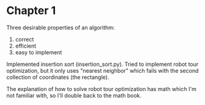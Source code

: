 # Chapter 1

Three desirable properties of an algorithm:

1. correct
2. efficient
3. easy to implement

Implemented insertion sort (insertion_sort.py).
Tried to implement robot tour optimization, but it only uses "nearest neighbor" which fails with the second collection of coordinates (the rectangle).

The explanation of how to solve robot tour optimization has math which I'm not familiar with, so I'll double back to the math book.
